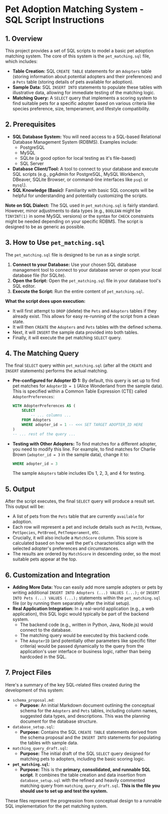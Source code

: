 # Pet Adoption Matching System - SQL Script Instructions

## 1. Overview

This project provides a set of SQL scripts to model a basic pet adoption matching system. The core of this system is the `pet_matching.sql` file, which includes:

*   **Table Creation:** SQL `CREATE TABLE` statements for an `Adopters` table (storing information about potential adopters and their preferences) and a `Pets` table (storing details of pets available for adoption).
*   **Sample Data:** SQL `INSERT INTO` statements to populate these tables with illustrative data, allowing for immediate testing of the matching logic.
*   **Matching Query:** A `SELECT` query that implements a scoring system to find suitable pets for a specific adopter based on various criteria like species preference, size, temperament, and lifestyle compatibility.

## 2. Prerequisites

*   **SQL Database System:** You will need access to a SQL-based Relational Database Management System (RDBMS). Examples include:
    *   PostgreSQL
    *   MySQL
    *   SQLite (a good option for local testing as it's file-based)
    *   SQL Server
*   **Database Client/Tool:** A tool to connect to your database and execute SQL scripts (e.g., pgAdmin for PostgreSQL, MySQL Workbench, DBeaver, SQLite Browser, or command-line interfaces like `psql` or `mysql`).
*   **SQL Knowledge (Basic):** Familiarity with basic SQL concepts will be helpful for understanding and potentially customizing the scripts.

**Note on SQL Dialect:** The SQL used in `pet_matching.sql` is fairly standard. However, minor adjustments to data types (e.g., `BOOLEAN` might be `TINYINT(1)` in some MySQL versions) or the syntax for `CHECK` constraints might be needed depending on your specific RDBMS. The script is designed to be as generic as possible.

## 3. How to Use `pet_matching.sql`

The `pet_matching.sql` file is designed to be run as a single script.

1.  **Connect to your Database:** Use your chosen SQL database management tool to connect to your database server or open your local database file (for SQLite).
2.  **Open the Script:** Open the `pet_matching.sql` file in your database tool's SQL editor.
3.  **Execute the Script:** Run the entire content of `pet_matching.sql`.

**What the script does upon execution:**
*   It will first attempt to `DROP` (delete) the `Pets` and `Adopters` tables if they already exist. This allows for easy re-running of the script from a clean state.
*   It will then `CREATE` the `Adopters` and `Pets` tables with the defined schema.
*   Next, it will `INSERT` the sample data provided into both tables.
*   Finally, it will execute the pet matching `SELECT` query.

## 4. The Matching Query

The final `SELECT` query within `pet_matching.sql` (after all the `CREATE` and `INSERT` statements) performs the actual matching.

*   **Pre-configured for Adopter ID 1:** By default, this query is set up to find pet matches for `AdopterID = 1` (Alice Wonderland from the sample data). This is specified within a Common Table Expression (CTE) called `AdopterPreferences`:
    ```sql
    WITH AdopterPreferences AS (
        SELECT
            -- ... columns ...
        FROM Adopters
        WHERE adopter_id = 1 -- <<< SET TARGET ADOPTER_ID HERE
    )
    -- ... rest of the query ...
    ```
*   **Testing with Other Adopters:** To find matches for a different adopter, you need to modify this line. For example, to find matches for Charlie Brown (`adopter_id = 3` in the sample data), change it to:
    ```sql
    WHERE adopter_id = 3
    ```
    The sample `Adopters` table includes IDs 1, 2, 3, and 4 for testing.

## 5. Output

After the script executes, the final `SELECT` query will produce a result set. This output will be:

*   A list of pets from the `Pets` table that are currently `available` for adoption.
*   Each row will represent a pet and include details such as `PetID`, `PetName`, `PetSpecies`, `PetBreed`, `PetTemperament`, etc.
*   Crucially, it will also include a `MatchScore` column. This score is calculated based on how well the pet's characteristics align with the selected adopter's preferences and circumstances.
*   The results are ordered by `MatchScore` in descending order, so the most suitable pets appear at the top.

## 6. Customization and Integration

*   **Adding More Data:** You can easily add more sample adopters or pets by writing additional `INSERT INTO Adopters (...) VALUES (...);` or `INSERT INTO Pets (...) VALUES (...);` statements within the `pet_matching.sql` file (or by running them separately after the initial setup).
*   **Real Application Integration:** In a real-world application (e.g., a web application), this SQL logic would typically be part of the backend system.
    *   The backend code (e.g., written in Python, Java, Node.js) would connect to the database.
    *   The matching query would be executed by this backend code.
    *   The `AdopterID` (and potentially other parameters like specific filter criteria) would be passed dynamically to the query from the application's user interface or business logic, rather than being hardcoded in the SQL.

## 7. Project Files

Here's a summary of the key SQL-related files created during the development of this system:

*   `schema_proposal.md`:
    *   **Purpose:** An initial Markdown document outlining the conceptual schema for the `Adopters` and `Pets` tables, including column names, suggested data types, and descriptions. This was the planning document for the database structure.
*   `database_setup.sql`:
    *   **Purpose:** Contains the SQL `CREATE TABLE` statements derived from the schema proposal and the `INSERT INTO` statements for populating the tables with sample data.
*   `matching_query_draft.sql`:
    *   **Purpose:** The initial draft of the SQL `SELECT` query designed for matching pets to adopters, including the basic scoring logic.
*   **`pet_matching.sql`**:
    *   **Purpose:** This is the **primary, consolidated, and runnable SQL script**. It combines the table creation and data insertion from `database_setup.sql` with the refined and heavily commented matching query from `matching_query_draft.sql`. **This is the file you should use to set up and test the system.**

These files represent the progression from conceptual design to a runnable SQL implementation for the pet matching system.
